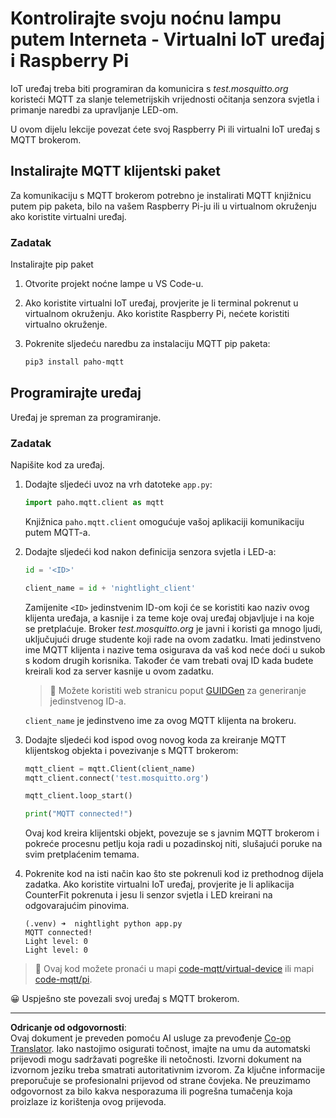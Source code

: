 <!--
CO_OP_TRANSLATOR_METADATA:
{
  "original_hash": "90fb93446e03c38f3c0e4009c2471906",
  "translation_date": "2025-08-28T13:53:58+00:00",
  "source_file": "1-getting-started/lessons/4-connect-internet/single-board-computer-mqtt.md",
  "language_code": "hr"
}
-->
# Kontrolirajte svoju noćnu lampu putem Interneta - Virtualni IoT uređaj i Raspberry Pi

IoT uređaj treba biti programiran da komunicira s *test.mosquitto.org* koristeći MQTT za slanje telemetrijskih vrijednosti očitanja senzora svjetla i primanje naredbi za upravljanje LED-om.

U ovom dijelu lekcije povezat ćete svoj Raspberry Pi ili virtualni IoT uređaj s MQTT brokerom.

## Instalirajte MQTT klijentski paket

Za komunikaciju s MQTT brokerom potrebno je instalirati MQTT knjižnicu putem pip paketa, bilo na vašem Raspberry Pi-ju ili u virtualnom okruženju ako koristite virtualni uređaj.

### Zadatak

Instalirajte pip paket

1. Otvorite projekt noćne lampe u VS Code-u.

1. Ako koristite virtualni IoT uređaj, provjerite je li terminal pokrenut u virtualnom okruženju. Ako koristite Raspberry Pi, nećete koristiti virtualno okruženje.

1. Pokrenite sljedeću naredbu za instalaciju MQTT pip paketa:

    ```sh
    pip3 install paho-mqtt
    ```

## Programirajte uređaj

Uređaj je spreman za programiranje.

### Zadatak

Napišite kod za uređaj.

1. Dodajte sljedeći uvoz na vrh datoteke `app.py`:

    ```python
    import paho.mqtt.client as mqtt
    ```

    Knjižnica `paho.mqtt.client` omogućuje vašoj aplikaciji komunikaciju putem MQTT-a.

1. Dodajte sljedeći kod nakon definicija senzora svjetla i LED-a:

    ```python
    id = '<ID>'

    client_name = id + 'nightlight_client'
    ```

    Zamijenite `<ID>` jedinstvenim ID-om koji će se koristiti kao naziv ovog klijenta uređaja, a kasnije i za teme koje ovaj uređaj objavljuje i na koje se pretplaćuje. Broker *test.mosquitto.org* je javni i koristi ga mnogo ljudi, uključujući druge studente koji rade na ovom zadatku. Imati jedinstveno ime MQTT klijenta i nazive tema osigurava da vaš kod neće doći u sukob s kodom drugih korisnika. Također će vam trebati ovaj ID kada budete kreirali kod za server kasnije u ovom zadatku.

    > 💁 Možete koristiti web stranicu poput [GUIDGen](https://www.guidgen.com) za generiranje jedinstvenog ID-a.

    `client_name` je jedinstveno ime za ovog MQTT klijenta na brokeru.

1. Dodajte sljedeći kod ispod ovog novog koda za kreiranje MQTT klijentskog objekta i povezivanje s MQTT brokerom:

    ```python
    mqtt_client = mqtt.Client(client_name)
    mqtt_client.connect('test.mosquitto.org')
    
    mqtt_client.loop_start()

    print("MQTT connected!")
    ```

    Ovaj kod kreira klijentski objekt, povezuje se s javnim MQTT brokerom i pokreće procesnu petlju koja radi u pozadinskoj niti, slušajući poruke na svim pretplaćenim temama.

1. Pokrenite kod na isti način kao što ste pokrenuli kod iz prethodnog dijela zadatka. Ako koristite virtualni IoT uređaj, provjerite je li aplikacija CounterFit pokrenuta i jesu li senzor svjetla i LED kreirani na odgovarajućim pinovima.

    ```output
    (.venv) ➜  nightlight python app.py 
    MQTT connected!
    Light level: 0
    Light level: 0
    ```

> 💁 Ovaj kod možete pronaći u mapi [code-mqtt/virtual-device](../../../../../1-getting-started/lessons/4-connect-internet/code-mqtt/virtual-device) ili mapi [code-mqtt/pi](../../../../../1-getting-started/lessons/4-connect-internet/code-mqtt/pi).

😀 Uspješno ste povezali svoj uređaj s MQTT brokerom.

---

**Odricanje od odgovornosti**:  
Ovaj dokument je preveden pomoću AI usluge za prevođenje [Co-op Translator](https://github.com/Azure/co-op-translator). Iako nastojimo osigurati točnost, imajte na umu da automatski prijevodi mogu sadržavati pogreške ili netočnosti. Izvorni dokument na izvornom jeziku treba smatrati autoritativnim izvorom. Za ključne informacije preporučuje se profesionalni prijevod od strane čovjeka. Ne preuzimamo odgovornost za bilo kakva nesporazuma ili pogrešna tumačenja koja proizlaze iz korištenja ovog prijevoda.